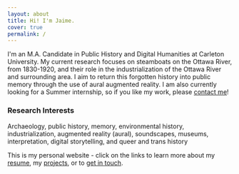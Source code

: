 ```yaml
---
layout: about
title: Hi! I'm Jaime.
cover: true
permalink: /
---
```


<style>
@media ( max-width : 800px) {
    .resize1 {
        width: 150px !important;
    }
    .resize2 {
        display: none !important;
    }
}
</style>

I'm an M.A. Candidate in Public History and Digital Humanities at Carleton University. My current research focuses on steamboats on the Ottawa River, from 1830-1920, and their role in the industrialization of the Ottawa River and surrounding area. I aim to return this forgotten history into public memory through the use of aural augmented reality. I am also currently looking for a Summer internship, so if you like my work, please [contact me](/contactme)!

### Research Interests
Archaeology, public history, memory, environmental history, industrialization, augmented reality (aural), soundscapes, museums, interpretation, digital storytelling, and queer and trans history

This is my personal website - click on the links to learn more about my [resume](/resume), my [projects](/projects), or to [get in touch](/contactme). 
